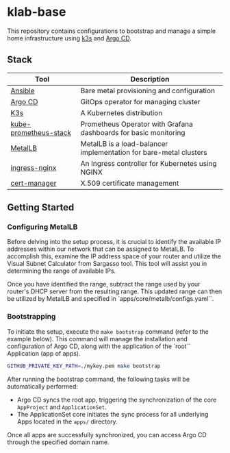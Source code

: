 # klab-base

This repository contains configurations to bootstrap and manage a simple home infrastructure using [k3s](https://k3s.io/) and [Argo CD](https://argo-cd.readthedocs.io/en/stable/).

## Stack

| Tool                                                              | Description                                                       |
| ----------------------------------------------------------------- | ----------------------------------------------------------------- |
| [Ansible](https://ansible.com)                                    | Bare metal provisioning and configuration                         |
| [Argo CD](https://argo-cd.readthedocs.io)                         | GitOps operator for managing cluster                              |
| [K3s](https://k3s.io)                                             | A Kubernetes distribution                                         |
| [kube-prometheus-stack](https://github.com/prometheus-community/) | Prometheus Operator with Grafana dashboards for basic monitoring  |
| [MetalLB](https://metallb.universe.tf/)                           | MetalLB is a load-balancer implementation for bare-metal clusters |
| [ingress-nginx](https://github.com/kubernetes/ingress-nginx)      | An Ingress controller for Kubernetes using NGINX                  |
| [cert-manager](https://cert-manager.io/)                          | X.509 certificate management                                      |

## Getting Started

### Configuring MetalLB

Before delving into the setup process, it is crucial to identify the available IP addresses within our network that can be assigned to MetalLB. To accomplish this, examine the IP address space of your router and utilize the Visual Subnet Calculator from Sargasso tool. This tool will assist you in determining the range of available IPs.

Once you have identified the range, subtract the range used by your router's DHCP server from the resulting range. This updated range can then be utilized by MetalLB and specified in `apps/core/metalb/configs.yaml``.

### Bootstrapping

To initiate the setup, execute the `make bootstrap` command (refer to the example below). This command will manage the installation and configuration of Argo CD, along with the application of the `root`` Application (app of apps).

```sh
GITHUB_PRIVATE_KEY_PATH=./mykey.pem make bootstrap
```

After running the bootstrap command, the following tasks will be automatically performed:

- Argo CD syncs the root app, triggering the synchronization of the core `AppProject` and `ApplicationSet`.
- The ApplicationSet core initiates the sync process for all underlying Apps located in the `apps/` directory.

Once all apps are successfully synchronized, you can access Argo CD through the specified domain name.
